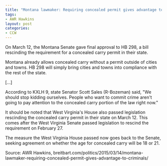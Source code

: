 ```yaml
---
title: "Montana lawmaker: Requiring concealed permit gives advantage to criminals"
tags:
- AWR Hawkins
layout: post
categories:
- CCW
---
```


On March 12, the Montana Senate gave final approval to HB 298, a bill rescinding the requirement for a concealed carry permit in their state.

Montana already allows concealed carry without a permit outside of cities and towns. HB 298 will simply bring cities and towns into compliance with the rest of the state.

\[...\]

According to KXLH 9, state Senator Scott Sales (R-Bozeman) said, "We should stop kidding ourselves. People who want to commit crime aren't going to pay attention to the concealed carry portion of the law right now."

It should be noted that West Virginia's House also passed legislation rescinding the concealed carry permit in their state on March 12. This comes after the West Virginia Senate passed legislation to rescind the requirement on February 27.

The measure the West Virginia House passed now goes back to the Senate, seeking agreement on whether the age for concealed carry will be 18 or 21.

Source: AWR Hawkins, breitbart.com/politics/2015/03/14/montana-lawmaker-requiring-concealed-permit-gives-advantage-to-criminals/
